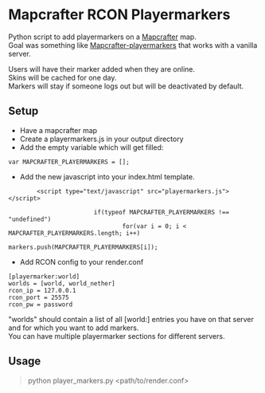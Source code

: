 # Mapcrafter RCON Playermarkers

Python script to add playermarkers on a [Mapcrafter](https://github.com/mapcrafter/mapcrafter) map.  
Goal was something like [Mapcrafter-playermarkers](https://github.com/mapcrafter/mapcrafter-playermarkers) that works with a vanilla server.  

Users will have their marker added when they are online.  
Skins will be cached for one day.  
Markers will stay if someone logs out but will be deactivated by default.  


## Setup

* Have a mapcrafter map  
* Create a playermarkers.js in your output directory  
* Add the empty variable which will get filled:
```
var MAPCRAFTER_PLAYERMARKERS = [];
```
* Add the new javascript into your index.html template.
```
		<script type="text/javascript" src="playermarkers.js"></script>
```
```
                        if(typeof MAPCRAFTER_PLAYERMARKERS !== "undefined")
                                for(var i = 0; i < MAPCRAFTER_PLAYERMARKERS.length; i++)
                                        markers.push(MAPCRAFTER_PLAYERMARKERS[i]);
```
* Add RCON config to your render.conf
```
[playermarker:world] 
worlds = [world, world_nether]
rcon_ip = 127.0.0.1
rcon_port = 25575 
rcon_pw = password
```
"worlds" should contain a list of all [world:<xyz>] entries you have on that server and for which you want to add markers.  
You can have multiple playermarker sections for different servers.

## Usage

> python player_markers.py <path/to/render.conf>


